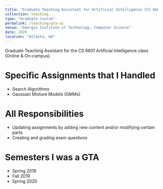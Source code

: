 ```yaml
---
title: "Graduate Teaching Assistant for Artificial Intelligence (CS 6601)"
collection: teaching
type: "Graduate Course"
permalink: /teaching/gta-ai
venue: "Georgia Institute of Technology, Computer Science"
date: 2020
location: "Atlanta, GA"
---
```


Graduate Teaching Assistant for the CS 6601 Artificial Intelligence class (Online & On-campus).

Specific Assignments that I Handled
======
- Search Algorithms
- Gaussian Mixture Models (GMMs)

All Responsibilities
======
- Updating assignments by adding new content and/or modifying certain parts
- Creating and grading exam questions

Semesters I was a GTA
======
- Spring 2019
- Fall 2019
- Spring 2020